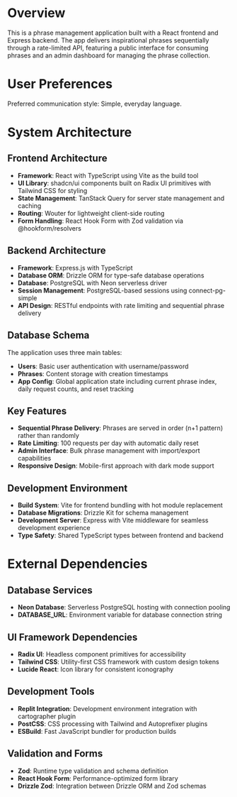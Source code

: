 # Overview

This is a phrase management application built with a React frontend and Express backend. The app delivers inspirational phrases sequentially through a rate-limited API, featuring a public interface for consuming phrases and an admin dashboard for managing the phrase collection.

# User Preferences

Preferred communication style: Simple, everyday language.

# System Architecture

## Frontend Architecture
- **Framework**: React with TypeScript using Vite as the build tool
- **UI Library**: shadcn/ui components built on Radix UI primitives with Tailwind CSS for styling
- **State Management**: TanStack Query for server state management and caching
- **Routing**: Wouter for lightweight client-side routing
- **Form Handling**: React Hook Form with Zod validation via @hookform/resolvers

## Backend Architecture
- **Framework**: Express.js with TypeScript
- **Database ORM**: Drizzle ORM for type-safe database operations
- **Database**: PostgreSQL with Neon serverless driver
- **Session Management**: PostgreSQL-based sessions using connect-pg-simple
- **API Design**: RESTful endpoints with rate limiting and sequential phrase delivery

## Database Schema
The application uses three main tables:
- **Users**: Basic user authentication with username/password
- **Phrases**: Content storage with creation timestamps
- **App Config**: Global application state including current phrase index, daily request counts, and reset tracking

## Key Features
- **Sequential Phrase Delivery**: Phrases are served in order (n+1 pattern) rather than randomly
- **Rate Limiting**: 100 requests per day with automatic daily reset
- **Admin Interface**: Bulk phrase management with import/export capabilities
- **Responsive Design**: Mobile-first approach with dark mode support

## Development Environment
- **Build System**: Vite for frontend bundling with hot module replacement
- **Database Migrations**: Drizzle Kit for schema management
- **Development Server**: Express with Vite middleware for seamless development experience
- **Type Safety**: Shared TypeScript types between frontend and backend

# External Dependencies

## Database Services
- **Neon Database**: Serverless PostgreSQL hosting with connection pooling
- **DATABASE_URL**: Environment variable for database connection string

## UI Framework Dependencies
- **Radix UI**: Headless component primitives for accessibility
- **Tailwind CSS**: Utility-first CSS framework with custom design tokens
- **Lucide React**: Icon library for consistent iconography

## Development Tools
- **Replit Integration**: Development environment integration with cartographer plugin
- **PostCSS**: CSS processing with Tailwind and Autoprefixer plugins
- **ESBuild**: Fast JavaScript bundler for production builds

## Validation and Forms
- **Zod**: Runtime type validation and schema definition
- **React Hook Form**: Performance-optimized form library
- **Drizzle Zod**: Integration between Drizzle ORM and Zod schemas